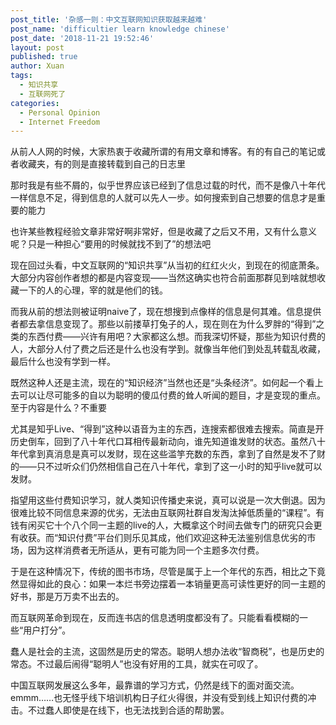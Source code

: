 ```yaml
---
post_title: '杂感一则：中文互联网知识获取越来越难'
post_name: 'difficultier learn knowledge chinese'
post_date: '2018-11-21 19:52:46'
layout: post
published: true
author: Xuan
tags: 
  - 知识共享
  - 互联网死了
categories:
  - Personal Opinion
  - Internet Freedom
---
```

从前人人网的时候，大家热衷于收藏所谓的有用文章和博客。有的有自己的笔记或者收藏夹，有的则是直接转载到自己的日志里

那时我是有些不屑的，似乎世界应该已经到了信息过载的时代，而不是像八十年代一样信息不足，得到信息的人就可以先人一步。如何搜索到自己想要的信息才是重要的能力

也许某些教程经验文章非常好啊非常好，但是收藏了之后又不用，又有什么意义呢？只是一种担心“要用的时候就找不到了”的想法吧

现在回过头看，中文互联网的“知识共享”从当初的红红火火，到现在的彻底萧条。大部分内容创作者想的都是内容变现——当然这确实也符合前面那群见到啥就想收藏一下的人的心理，宰的就是他们的钱。

而我从前的想法则被证明naive了，现在想搜到点像样的信息是何其难。信息提供者都去拿信息变现了。那些以前搂草打兔子的人，现在则在为什么罗胖的“得到”之类的东西付费——兴许有用吧？大家都这么想。而我深切怀疑，那些为知识付费的人，大部分人付了费之后还是什么也没有学到。就像当年他们到处乱转载乱收藏，最后什么也没有学到一样。

既然这种人还是主流，现在的“知识经济”当然也还是“头条经济”。如何起一个看上去可以让尽可能多的自以为聪明的傻瓜付费的耸人听闻的题目，才是变现的重点。至于内容是什么？不重要

尤其是知乎Live、“得到”这种以语音为主的东西，连搜索都很难去搜索。简直是开历史倒车，回到了八十年代口耳相传最新动向，谁先知道谁发财的状态。虽然八十年代拿到真消息是真可以发财，现在这些滥竽充数的东西，拿到了自然是发不了财的——只不过听众们仍然相信自己在八十年代，拿到了这一小时的知乎live就可以发财。

指望用这些付费知识学习，就人类知识传播史来说，真可以说是一次大倒退。因为很难比较不同信息来源的优劣，无法由互联网社群自发淘汰掉低质量的“课程”。有钱有闲买它十个八个同一主题的live的人，大概拿这个时间去做专门的研究只会更有收获。而“知识付费”平台们则乐见其成，他们欢迎这种无法鉴别信息优劣的市场，因为这样消费者无所适从，更有可能为同一个主题多次付费。

于是在这种情况下，传统的图书市场，尽管是属于上一个年代的东西，相比之下竟然显得如此的良心：如果一本烂书旁边摆着一本销量更高可读性更好的同一主题的好书，那是万万卖不出去的。

而互联网革命到现在，反而连书店的信息透明度都没有了。只能看看模糊的一些“用户打分”。

蠢人是社会的主流，这固然是历史的常态。聪明人想办法收“智商税”，也是历史的常态。不过最后闹得“聪明人”也没有好用的工具，就实在可叹了。

中国互联网发展这么多年，最靠谱的学习方式，仍然是线下的面对面交流。emmm……也无怪乎线下培训机构日子红火得很，并没有受到线上知识付费的冲击。不过蠢人即使是在线下，也无法找到合适的帮助罢。

